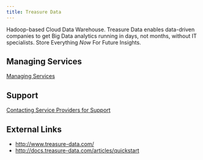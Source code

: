 ```yaml
---
title: Treasure Data
---
```


Hadoop-based Cloud Data Warehouse. Treasure Data enables data-driven companies to get Big Data analytics running in days, not months, without IT specialists. Store Everything *Now* For Future Insights. 

## <a id='managing-services'></a>Managing Services ##

[Managing Services](../../../using/services/)

## <a id='support'></a>Support ##

[Contacting Service Providers for Support](../contacting-service-providers-for-support.html)

## <a id='external-links'></a>External Links ##

* http://www.treasure-data.com/
* http://docs.treasure-data.com/articles/quickstart
